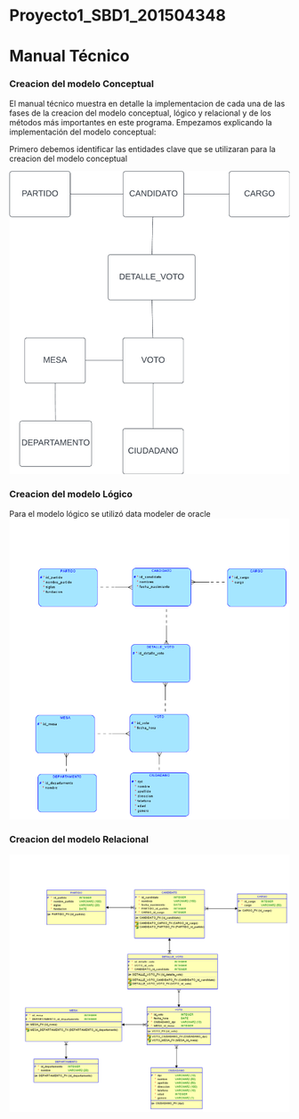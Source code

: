 # Proyecto1_SBD1_201504348


# Manual Técnico
### Creacion del modelo Conceptual
El manual técnico muestra en detalle la implementacion de cada una de las fases de la creacion del modelo conceptual, lógico y relacional y de los métodos más importantes en este programa. Empezamos explicando la implementación del modelo conceptual:

Primero debemos identificar las entidades clave que se utilizaran para la creacion del modelo conceptual

![Alt text](MODELO_FISICO/modelo_conceptual.png)

### Creacion del modelo Lógico

Para el modelo lógico se utilizó data modeler de oracle 
![Alt text](MODELO_FISICO/logical.png)

### Creacion del modelo Relacional

![Alt text](MODELO_FISICO/Relational_1.png)
